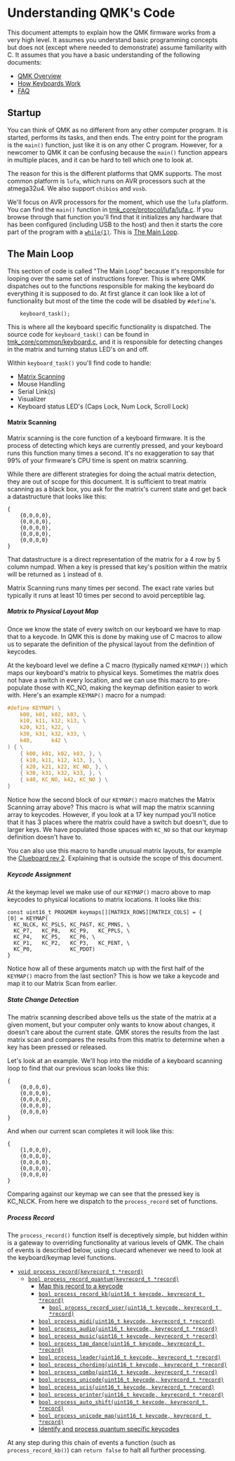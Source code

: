 # Understanding QMK's Code

This document attempts to explain how the QMK firmware works from a very high level. It assumes you understand basic programming concepts but does not (except where needed to demonstrate) assume familiarity with C. It assumes that you have a basic understanding of the following documents:

* [QMK Overview](qmk_overview.md)
* [How Keyboards Work](how_keyboards_work.md)
* [FAQ](faq.md)

## Startup

You can think of QMK as no different from any other computer program. It is started, performs its tasks, and then ends. The entry point for the program is the `main()` function, just like it is on any other C program. However, for a newcomer to QMK it can be confusing because the `main()` function appears in multiple places, and it can be hard to tell which one to look at.

The reason for this is the different platforms that QMK supports. The most common platform is `lufa`, which runs on AVR processors such at the atmega32u4. We also support `chibios` and `vusb`.

We'll focus on AVR processors for the moment, which use the `lufa` platform. You can find the `main()` function in [tmk_core/protocol/lufa/lufa.c](https://github.com/qmk/qmk_firmware/blob/master/tmk_core/protocol/lufa/lufa.c#L1129). If you browse through that function you'll find that it initializes any hardware that has been configured (including USB to the host) and then it starts the core part of the program with a [`while(1)`](https://github.com/qmk/qmk_firmware/blob/master/tmk_core/protocol/lufa/lufa.c#L1182). This is [The Main Loop](#the_main_loop).

## The Main Loop

This section of code is called "The Main Loop" because it's responsible for looping over the same set of instructions forever. This is where QMK dispatches out to the functions responsible for making the keyboard do everything it is supposed to do. At first glance it can look like a lot of functionality but most of the time the code will be disabled by `#define`'s.

```
    keyboard_task();
```

This is where all the keyboard specific functionality is dispatched. The source code for `keyboard_task()` can be found in [tmk_core/common/keyboard.c](https://github.com/qmk/qmk_firmware/blob/master/tmk_core/common/keyboard.c#L154), and it is responsible for detecting changes in the matrix and turning status LED's on and off.

Within `keyboard_task()` you'll find code to handle:

* [Matrix Scanning](#matrix-scanning)
* Mouse Handling
* Serial Link(s)
* Visualizer
* Keyboard status LED's (Caps Lock, Num Lock, Scroll Lock)

#### Matrix Scanning

Matrix scanning is the core function of a keyboard firmware. It is the process of detecting which keys are currently pressed, and your keyboard runs this function many times a second. It's no exaggeration to say that 99% of your firmware's CPU time is spent on matrix scanning.

While there are different strategies for doing the actual matrix detection, they are out of scope for this document. It is sufficient to treat matrix scanning as a black box, you ask for the matrix's current state and get back a datastructure that looks like this:


```
{
    {0,0,0,0},
    {0,0,0,0},
    {0,0,0,0},
    {0,0,0,0},
    {0,0,0,0}
}
```

That datastructure is a direct representation of the matrix for a 4 row by 5 column numpad. When a key is pressed that key's position within the matrix will be returned as `1` instead of `0`.

Matrix Scanning runs many times per second. The exact rate varies but typically it runs at least 10 times per second to avoid perceptible lag.

##### Matrix to Physical Layout Map

Once we know the state of every switch on our keyboard we have to map that to a keycode. In QMK this is done by making use of C macros to allow us to separate the definition of the physical layout from the definition of keycodes.

At the keyboard level we define a C macro (typically named `KEYMAP()`) which maps our keyboard's matrix to physical keys. Sometimes the matrix does not have a switch in every location, and we can use this macro to pre-populate those with KC_NO, making the keymap definition easier to work with. Here's an example `KEYMAP()` macro for a numpad:

```c
#define KEYMAP( \
    k00, k01, k02, k03, \
    k10, k11, k12, k13, \
    k20, k21, k22, \
    k30, k31, k32, k33, \
    k40,      k42 \
) { \
    { k00, k01, k02, k03, }, \
    { k10, k11, k12, k13, }, \
    { k20, k21, k22, KC_NO, }, \
    { k30, k31, k32, k33, }, \
    { k40, KC_NO, k42, KC_NO } \
}
```

Notice how the second block of our `KEYMAP()` macro matches the Matrix Scanning array above? This macro is what will map the matrix scanning array to keycodes. However, if you look at a 17 key numpad you'll notice that it has 3 places where the matrix could have a switch but doesn't, due to larger keys. We have populated those spaces with `KC_NO` so that our keymap definition doesn't have to.

You can also use this macro to handle unusual matrix layouts, for example the [Clueboard rev 2](https://github.com/qmk/qmk_firmware/blob/master/keyboards/clueboard/rev2/rev2.h). Explaining that is outside the scope of this document.

##### Keycode Assignment

At the keymap level we make use of our `KEYMAP()` macro above to map keycodes to physical locations to matrix locations. It looks like this:

```
const uint16_t PROGMEM keymaps[][MATRIX_ROWS][MATRIX_COLS] = {
[0] = KEYMAP(
  KC_NLCK, KC_PSLS, KC_PAST, KC_PMNS, \
  KC_P7,   KC_P8,   KC_P9,   KC_PPLS, \
  KC_P4,   KC_P5,   KC_P6, \
  KC_P1,   KC_P2,   KC_P3,   KC_PENT, \
  KC_P0,            KC_PDOT)
}
```

Notice how all of these arguments match up with the first half of the `KEYMAP()` macro from the last section? This is how we take a keycode and map it to our Matrix Scan from earlier. 

##### State Change Detection

The matrix scanning described above tells us the state of the matrix at a given moment, but your computer only wants to know about changes, it doesn't care about the current state. QMK stores the results from the last matrix scan and compares the results from this matrix to determine when a key has been pressed or released. 

Let's look at an example. We'll hop into the middle of a keyboard scanning loop to find that our previous scan looks like this:

```
{
    {0,0,0,0},
    {0,0,0,0},
    {0,0,0,0},
    {0,0,0,0},
    {0,0,0,0}
}
```

And when our current scan completes it will look like this:

```
{
    {1,0,0,0},
    {0,0,0,0},
    {0,0,0,0},
    {0,0,0,0},
    {0,0,0,0}
}
```

Comparing against our keymap we can see that the pressed key is KC_NLCK. From here we dispatch to the `process_record` set of functions.

<!-- FIXME: Magic happens between here and process_record -->

##### Process Record

The `process_record()` function itself is deceptively simple, but hidden within is a gateway to overriding functionality at various levels of QMK. The chain of events is described below, using cluecard whenever we need to look at the keyboard/keymap level functions.

* [`void process_record(keyrecord_t *record)`](https://github.com/qmk/qmk_firmware/blob/master/tmk_core/common/action.c#L128)
  * [`bool process_record_quantum(keyrecord_t *record)`](https://github.com/qmk/qmk_firmware/blob/master/quantum/quantum.c#L140)
    * [Map this record to a keycode](https://github.com/qmk/qmk_firmware/blob/master/quantum/quantum.c#L143)
    * [`bool process_record_kb(uint16_t keycode, keyrecord_t *record)`](https://github.com/qmk/qmk_firmware/blob/master/keyboards/cluecard/cluecard.c#L20)
      * [`bool process_record_user(uint16_t keycode, keyrecord_t *record)`](https://github.com/qmk/qmk_firmware/blob/master/keyboards/cluecard/keymaps/default/keymap.c#L58)
    * [`bool process_midi(uint16_t keycode, keyrecord_t *record)`](https://github.com/qmk/qmk_firmware/blob/master/quantum/process_keycode/process_midi.c#L102)
    * [`bool process_audio(uint16_t keycode, keyrecord_t *record)`](https://github.com/qmk/qmk_firmware/blob/master/quantum/process_keycode/process_audio.c#L10)
    * [`bool process_music(uint16_t keycode, keyrecord_t *record)`](https://github.com/qmk/qmk_firmware/blob/master/quantum/process_keycode/process_music.c#L69)
    * [`bool process_tap_dance(uint16_t keycode, keyrecord_t *record)`](https://github.com/qmk/qmk_firmware/blob/master/quantum/process_keycode/process_tap_dance.c#L75)
    * [`bool process_leader(uint16_t keycode, keyrecord_t *record)`](https://github.com/qmk/qmk_firmware/blob/master/quantum/process_keycode/process_leader.c#L32)
    * [`bool process_chording(uint16_t keycode, keyrecord_t *record)`](https://github.com/qmk/qmk_firmware/blob/master/quantum/process_keycode/process_chording.c#L41)
    * [`bool process_combo(uint16_t keycode, keyrecord_t *record)`](https://github.com/qmk/qmk_firmware/blob/master/quantum/process_keycode/process_combo.c#L115)
    * [`bool process_unicode(uint16_t keycode, keyrecord_t *record)`](https://github.com/qmk/qmk_firmware/blob/master/quantum/process_keycode/process_unicode.c#L22)
    * [`bool process_ucis(uint16_t keycode, keyrecord_t *record)`](https://github.com/qmk/qmk_firmware/blob/master/quantum/process_keycode/process_ucis.c#L91)
    * [`bool process_printer(uint16_t keycode, keyrecord_t *record)`](https://github.com/qmk/qmk_firmware/blob/master/quantum/process_keycode/process_printer.c#L77)
    * [`bool process_auto_shift(uint16_t keycode, keyrecord_t *record)`](https://github.com/qmk/qmk_firmware/blob/master/quantum/process_keycode/process_auto_shift.c#L47)
    * [`bool process_unicode_map(uint16_t keycode, keyrecord_t *record)`](https://github.com/qmk/qmk_firmware/blob/master/quantum/process_keycode/process_unicodemap.c#L47)
    * [Identify and process quantum specific keycodes](https://github.com/qmk/qmk_firmware/blob/master/quantum/quantum.c#L211)
  
At any step during this chain of events a function (such as `process_record_kb()`) can `return false` to halt all further processing.

<!--
#### Mouse Handling

FIXME: This needs to be written

#### Serial Link(s)

FIXME: This needs to be written

#### Visualizer

FIXME: This needs to be written

#### Keyboard state LED's (Caps Lock, Num Lock, Scroll Lock)

FIXME: This needs to be written

-->
